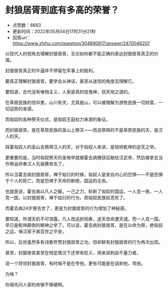 # 封狼居胥到底有多高的荣誉？
- 点赞数：6663
- 更新时间：2022年05月04日17时31分21秒
- 回答url：https://www.zhihu.com/question/304890817/answer/2470046207
<body>
 <p data-pid="kI8RFssR">以现代人的视角去理解封狼居胥，无论如何都不能正确的表达封狼居胥真正的价值。</p>
 <p data-pid="0YPrYnVM">封狼居胥真正的牛逼并不停留在军事上的胜利。</p>
 <p data-pid="rFQYRxzC">要真正理解封狼居胥，要学会从神话，甚至从迷信的角度去理解它。</p>
 <p data-pid="kaYJLG_Z">要知道，古代没有唯物主义，人家是真的信鬼神，信天地之道的。</p>
 <p data-pid="lZ1iqKdv">在草原民族的信仰里，山川有灵，尤其是山，可以被理解为游牧民族一切财富，一切运势的来源。</p>
 <p data-pid="7L2Flz5C">而匈奴的各种祭天仪式，是匈奴王庭权力来源的象征。</p>
 <p data-pid="W0JfPIfD">而封狼居胥，是在草原民族的圣山上祭天——而且祭拜的不是草原民族的天，是汉人的天。</p>
 <p data-pid="h9h0qRSb">踩着匈奴人的圣山去祭拜汉人的天，对于匈奴人来讲，是扭转乾坤的逆天之举。</p>
 <p data-pid="mh7ROwYW">更重要的是，当时匈奴祭天的圣物早就被霍去病缴获后献给汉武帝，然后被拿去当作祭品供奉汉人先祖黄帝去了。</p>
 <p data-pid="mLFkUwBM">所以当霍去病封狼居胥，禅于姑衍的时候，匈奴人是发自内心的恐惧——不是恐惧于个人的死亡，而是恐惧于天命的断绝，国运的沦丧。</p>
 <p data-pid="HYgzFKv-">也就是说，霍去病以凡人之躯，一己之力，斩断了匈奴的国运，一人克一族，一人克一国，以封狼居胥，禅于姑衍的行为，把匈奴民族给克死了。</p>
 <p data-pid="iAwsQ6Uu">而霍去病24岁便去世了，更是为封狼居胥的行为增加了神秘感。</p>
 <p data-pid="pxpZOoV4">要知道，所谓天机不可泄露。凡人改运折阳寿，逆天改命遭天谴。而一人克一国，早已是乾坤颠倒的朝神之举了。可以说，霍去病封狼居胥，是在以命为祭，绝匈奴之运，保汉家子弟百世之平安。</p>
 <p data-pid="s6OVNfb9">所以，后世虽然多有诗歌夸赞封狼居胥之功，但却鲜有封狼居胥的行为再次出现。</p>
 <p data-pid="21T9TRfp">甚至，封狼居胥甚至在特定情况下还带有贬义，用来讽刺自不量力者。</p>
 <p data-pid="9wG_RSnQ">说一个将领封狼居胥，有时候不是在夸他，更有可能是在讽刺他，骂他。</p>
 <p data-pid="IewvU0Dh">为啥？</p>
 <p data-pid="zuUPw2vt">你得先问人家的命够不够硬啊。</p>
</body>